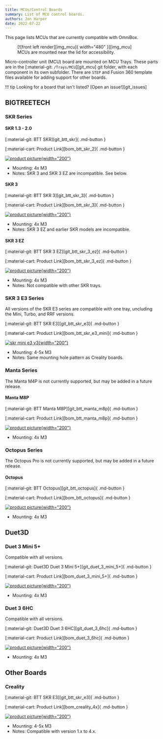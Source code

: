 ```yaml
---
title: MCUs/Control Boards
summary: List of MCU control boards.
authors: Jon Harper
date: 2022-07-22
---
```


This page lists MCUs that are currently compatible with OmniBox.

<figure markdown>
  [![front left render][img_mcu]{ width="480" }][img_mcu]
  <figcaption>MCUs are mounted near the lid for accessibility.</figcaption>
</figure>

Micro-controller unit (MCU) board are mounted on MCU Trays. These parts are in the [:material-git: `/Trays/MCU`][git_mcu] git folder, with each component in its own subfolder. There are `STEP` and Fusion 360 template files available for adding support for other boards.

!!! tip
    Looking for a board that isn't listed? [Open an issue!][git_issues]


<!-- Template 
[![product picture][img_]{width="200"}][img_]

[:material-git: Files: ][git_]{ .md-button }

[:material-cart: Product Link][bom_]{ .md-button }
-->

## BIGTREETECH

### SKR Series

#### SKR 1.3 - 2.0

[:material-git: BTT SKR][git_btt_skr]{ .md-button }

[:material-cart: Product Link][bom_btt_skr_2]{ .md-button }

[![product picture][img_btt_skr_2]{width="200"}][img_btt_skr_2]

- Mounting: 4x M3
- Notes: SKR 3 and SKR 3 EZ are incompatible. See below.

#### SKR 3

[:material-git: BTT SKR 3][git_btt_skr_3]{ .md-button }

[:material-cart: Product Link][bom_btt_skr_3]{ .md-button }

[![product picture][img_btt_skr_3]{width="200"}][img_btt_skr_3]

- Mounting: 4x M3
- Notes: SKR 3 EZ and earlier SKR models are incompatible.

#### SKR 3 EZ

[:material-git: BTT SKR 3 EZ][git_btt_skr_3_ez]{ .md-button }

[:material-cart: Product Link][bom_btt_skr_3_ez]{ .md-button }

[![product picture][img_btt_skr_3_ez]{width="200"}][img_btt_skr_3_ez]

- Mounting: 4x M3
- Notes: Not compatible with other SKR trays.

### SKR 3 E3 Series

All versions of the SKR E3 series are compatible with one tray, uncluding the Mini, Turbo, and RRF versions.

[:material-git: BTT SKR E3][git_btt_skr_e3]{ .md-button }

[:material-cart: Product Link][bom_btt_skr_e3_mini]{ .md-button }

[![skr mini e3 v3][img_btt_skr_mini_e3_v3]{width="200"}][img_btt_skr_mini_e3_v3]

- Mounting: 4-5x M3
- Notes: Same mounting hole pattern as Creality boards.

### Manta Series

The Manta M4P is not currently supported, but may be added in a future release.

#### Manta M8P

[:material-git: BTT Manta M8P][git_btt_manta_m8p]{ .md-button }

[:material-cart: Product Link][bom_btt_manta_m8p]{ .md-button }

[![product picture][img_btt_manta_m8p]{width="200"}][img_btt_manta_m8p]

- Mounting: 4x M3

### Octopus Series

The Octopus Pro is not currently supported, but may be added in a future release.
#### Octopus

[:material-git: BTT Octopus][git_btt_octopus]{ .md-button }

[:material-cart: Product Link][bom_btt_octopus]{ .md-button }

[![product picture][img_btt_octopus]{width="200"}][img_btt_octopus]

- Mounting: 4x M3

## Duet3D

### Duet 3 Mini 5+ 

Compatible with all versions.

[:material-git: Duet3D Duet 3 Mini 5+][git_duet_3_mini_5+]{ .md-button }

[:material-cart: Product Link][bom_duet_3_mini_5+]{ .md-button }

[![product picture][img_duet_3_mini_5+]{width="200"}][img_duet_3_mini_5+]

- Mounting: 4x M3

### Duet 3 6HC

Compatible with all versions.

[:material-git: Duet3D Duet 3 6HC][git_duet_3_6hc]{ .md-button }

[:material-cart: Product Link][bom_duet_3_6hc]{ .md-button }

[![product picture][img_duet_3_6hc]{width="200"}][img_duet_3_6hc]

- Mounting: 4x M3


## Other Boards

### Creality

[:material-git: BTT SKR E3][git_btt_skr_e3]{ .md-button }

[:material-cart: Product Link][bom_creality_4x]{ .md-button }

[![product picture][img_creality]{width="200"}][img_creality]

- Mounting: 4-5x M3
- Notes: Compatible with version 1.x to 4.x.

[img_mcu]: ../img/components/mcu.png

[img_btt_octopus]: ../img/parts/btt_octopus_1.jpg
[img_btt_skr_2]: ../img/parts/btt_skr_2.jpg
[img_btt_skr_3]: ../img/parts/btt_skr_3.jpg
[img_btt_skr_3_ez]: ../img/parts/btt_skr_3_ez.jpg
[img_btt_manta_m8p]: ../img/parts/btt_manta_m8p.jpg
[img_creality]: ../img/parts/creality_board.jpg
[img_btt_skr_e3_turbo]: ../img/parts/btt_skr_e3_turbo.jpg
[img_btt_skr_mini_e3_v3]: ../img/parts/btt_skr_mini_e3_v3.jpg
[img_duet_3_mini_5+]: ../img/parts/duet3_mini_5plus.jpg
[img_duet_3_6hc]: ../img/parts/duet3_6hc.jpg